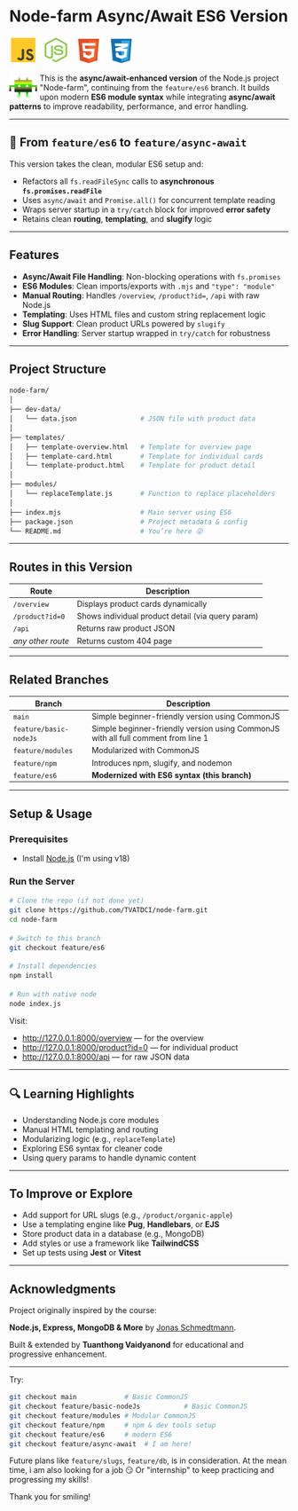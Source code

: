# Node-farm Async/Await ES6 Version

<p align="left">
<img src="./assets/js.svg" alt="JavaScript Logo" width="50" />
<img src="./assets/node-js.svg" alt="NodeJs Logo" width="50" style="margin-left: 5px;"/>
<img src="./assets/html-5.svg" alt="HTML-5 Logo" width="50" style="margin-left: 5px;"/>
<img src="./assets/css-3.svg" alt="CSS-3 Logo" width="50" style="margin-left: 5px;"/>
</p>

<p align="center">
<img src="./assets/green-ani.svg" alt="About me" width="50" align="left" style="margin-right: 5px;"/>
</p>

This is the **async/await-enhanced version** of the Node.js project "Node-farm", continuing from the `feature/es6` branch. It builds upon modern **ES6 module syntax** while integrating **async/await patterns** to improve readability, performance, and error handling.

---

## 🔁 From `feature/es6` to `feature/async-await`

This version takes the clean, modular ES6 setup and:

- Refactors all `fs.readFileSync` calls to **asynchronous `fs.promises.readFile`**
- Uses `async/await` and `Promise.all()` for concurrent template reading
- Wraps server startup in a `try/catch` block for improved **error safety**
- Retains clean **routing**, **templating**, and **slugify** logic

---

## Features

- **Async/Await File Handling**: Non-blocking operations with `fs.promises`
- **ES6 Modules**: Clean imports/exports with `.mjs` and `"type": "module"`
- **Manual Routing**: Handles `/overview`, `/product?id=`, `/api` with raw Node.js
- **Templating**: Uses HTML files and custom string replacement logic
- **Slug Support**: Clean product URLs powered by `slugify`
- **Error Handling**: Server startup wrapped in `try/catch` for robustness

---

## Project Structure

```bash
node-farm/
│
├── dev-data/
│   └── data.json                # JSON file with product data
│
├── templates/
│   ├── template-overview.html   # Template for overview page
│   ├── template-card.html       # Template for individual cards
│   └── template-product.html    # Template for product detail
│
├── modules/
│   └── replaceTemplate.js       # Function to replace placeholders
│
├── index.mjs                    # Main server using ES6
├── package.json                 # Project metadata & config
└── README.md                    # You’re here 😜
```

---

## Routes in this Version

| Route             | Description                                       |
| ----------------- | ------------------------------------------------- |
| `/overview`       | Displays product cards dynamically                |
| `/product?id=0`   | Shows individual product detail (via query param) |
| `/api`            | Returns raw product JSON                          |
| _any other route_ | Returns custom 404 page                           |

---

## Related Branches

| Branch                 | Description                                                                       |
| ---------------------- | --------------------------------------------------------------------------------- |
| `main`                 | Simple beginner-friendly version using CommonJS                                   |
| `feature/basic-nodeJs` | Simple beginner-friendly version using CommonJS with all full comment from line 1 |
| `feature/modules`      | Modularized with CommonJS                                                         |
| `feature/npm`          | Introduces npm, slugify, and nodemon                                              |
| `feature/es6`          | **Modernized with ES6 syntax (this branch)**                                      |

---

## Setup & Usage

### Prerequisites

- Install [Node.js](https://nodejs.org/) (I'm using v18)

### Run the Server

```bash
# Clone the repo (if not done yet)
git clone https://github.com/TVATDCI/node-farm.git
cd node-farm

# Switch to this branch
git checkout feature/es6

# Install dependencies
npm install

# Run with native node
node index.js
```

Visit:

- http://127.0.0.1:8000/overview — for the overview
- http://127.0.0.1:8000/product?id=0 — for individual product
- http://127.0.0.1:8000/api — for raw JSON data

---

## 🔍 Learning Highlights

- Understanding Node.js core modules
- Manual HTML templating and routing
- Modularizing logic (e.g., `replaceTemplate`)
- Exploring ES6 syntax for cleaner code
- Using query params to handle dynamic content

---

## To Improve or Explore

- Add support for URL slugs (e.g., `/product/organic-apple`)
- Use a templating engine like **Pug**, **Handlebars**, or **EJS**
- Store product data in a database (e.g., MongoDB)
- Add styles or use a framework like **TailwindCSS**
- Set up tests using **Jest** or **Vitest**

---

## Acknowledgments

Project originally inspired by the course:

**Node.js, Express, MongoDB & More** by [Jonas Schmedtmann](https://jonas.io/).

Built & extended by **Tuanthong Vaidyanond** for educational and progressive enhancement.

---

Try:

```bash
git checkout main            # Basic CommonJS
git checkout feature/basic-nodeJs           # Basic CommonJS
git checkout feature/modules # Modular CommonJS
git checkout feature/npm     # npm & dev tools setup
git checkout feature/es6     # modern ES6
git checkout feature/async-await  # I am here!
```

Future plans like `feature/slugs`, `feature/db`, is in consideration.
At the mean time, i am also looking for a job 😏
Or "internship" to keep practicing and progressing my skills!

Thank you for smiling!
